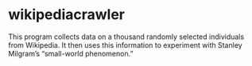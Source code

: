 # wikipediacrawler
This program collects data on a thousand randomly selected individuals from Wikipedia. It then uses this information to experiment with Stanley Milgram’s “small-world phenomenon.”
